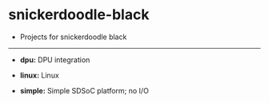 # snickerdoodle-black

- Projects for snickerdoodle black

***

- __dpu:__ DPU integration

- __linux:__ Linux

- __simple:__ Simple SDSoC platform; no I/O
